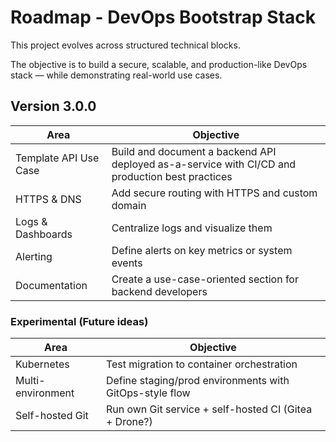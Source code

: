 # Roadmap - DevOps Bootstrap Stack

This project evolves across structured technical blocks.

The objective is to build a secure, scalable, and production-like DevOps stack — while demonstrating real-world use cases.

## Version 3.0.0

| Area                  | Objective                                                                                       |
| --------------------- | ----------------------------------------------------------------------------------------------- |
| Template API Use Case | Build and document a backend API deployed as-a-service with CI/CD and production best practices |
| HTTPS & DNS           | Add secure routing with HTTPS and custom domain                                                 |
| Logs & Dashboards     | Centralize logs and visualize them                                                              |
| Alerting              | Define alerts on key metrics or system events                                                   |
| Documentation         | Create a use-case-oriented section for backend developers                                       |

### Experimental (Future ideas)

| Area              | Objective                                               |
| ----------------- | ------------------------------------------------------- |
| Kubernetes        | Test migration to container orchestration               |
| Multi-environment | Define staging/prod environments with GitOps-style flow |
| Self-hosted Git   | Run own Git service + self-hosted CI (Gitea + Drone?)   |

